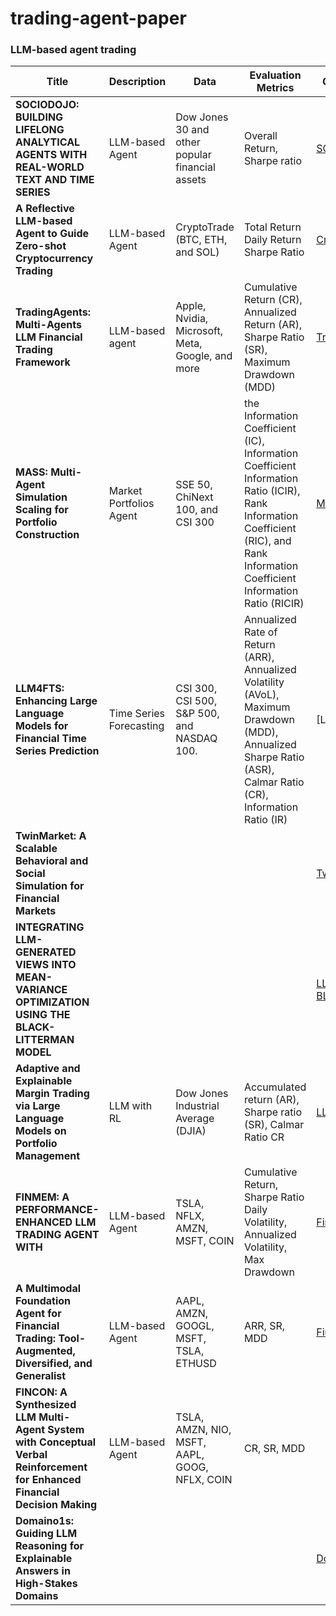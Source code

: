 # trading-agent-paper
### LLM-based agent trading
| Title |Description| Data|Evaluation Metrics|GitHub Link | Paper Link| 
|---------|--------|-------|--------|--------|--------|
| **SOCIODOJO: BUILDING LIFELONG ANALYTICAL AGENTS WITH REAL-WORLD TEXT AND TIME SERIES** |LLM-based Agent | Dow Jones 30 and other popular financial assets |Overall Return, Sharpe ratio|[SOCIODOJO](https://github.com/chengjunyan1/SocioDojo) |[SOCIODOJO](https://openreview.net/forum?id=s9z0HzWJJp) |
|**A Reflective LLM-based Agent to Guide Zero-shot Cryptocurrency Trading**| LLM-based Agent|CryptoTrade (BTC, ETH, and SOL)| Total Return Daily Return Sharpe Ratio |[CryptoTrade](https://github.com/Xtra-Computing/CryptoTrade)|[CryptoTrade](https://aclanthology.org/2024.emnlp-main.63.pdf)|
| **TradingAgents: Multi-Agents LLM Financial Trading Framework** | LLM-based agent | Apple, Nvidia, Microsoft, Meta, Google, and more |Cumulative Return (CR),  Annualized Return (AR), Sharpe Ratio (SR), Maximum Drawdown (MDD)|[TradingAgents](https://arxiv.org/abs/2412.20138) | [TradingAgents](https://github.com/TauricResearch/TradingAgents) |
| **MASS: Multi-Agent Simulation Scaling for Portfolio Construction** | Market Portfolios Agent|SSE 50, ChiNext 100, and CSI 300 | the Information Coefficient (IC), Information Coefficient Information Ratio (ICIR), Rank Information Coefficient (RIC), and Rank Information Coefficient Information Ratio (RICIR)|[MASS](https://github.com/gta0804/MASS) | [MASS](https://arxiv.org/abs/2505.10278) |
| **LLM4FTS: Enhancing Large Language Models for Financial Time Series Prediction** | Time Series Forecasting | CSI 300, CSI 500, S&P 500, and NASDAQ 100. | Annualized Rate of Return (ARR), Annualized Volatility (AVoL), Maximum Drawdown (MDD), Annualized Sharpe Ratio (ASR), Calmar Ratio (CR), Information Ratio (IR)| [LLM4FTS] | [LLM4FTS](https://arxiv.org/abs/2505.02880) | 
|**TwinMarket: A Scalable Behavioral and Social Simulation for Financial Markets** ||||[TwinMarket](https://github.com/TobyYang7/TwinMarket)|[TwinMarket](https://openreview.net/pdf?id=CoTAytuDz1)|
| **INTEGRATING LLM-GENERATED VIEWS  INTO MEAN-VARIANCE OPTIMIZATION  USING THE BLACK-LITTERMAN MODEL** ||| |[LLM-MVO-BLM](https://github.com/youngandbin/LLM-MVO-BLM) |[LLM-MVO-BLM](https://iclr.cc/virtual/2025/33834)|
| **Adaptive and Explainable Margin Trading via Large Language Models on Portfolio Management** | LLM with RL|  Dow Jones Industrial Average (DJIA) |Accumulated return (AR), Sharpe ratio (SR), Calmar Ratio CR|[LLM with RL](https://github.com/NJIT-Fintech-Lab/Adaptive-and-Explainable-Margin-Trading-via-LLM-and-RL)|[LLM with RL](https://dl.acm.org/doi/pdf/10.1145/3677052.3698681)|
| **FINMEM: A PERFORMANCE-ENHANCED LLM TRADING AGENT WITH** | LLM-based Agent| TSLA, NFLX, AMZN, MSFT, COIN | Cumulative Return, Sharpe Ratio Daily Volatility,  Annualized Volatility, Max Drawdown| [FinMem](https://github.com/pipiku915/FinMem-LLM-StockTrading/) | [FinMem](https://arxiv.org/abs/2311.13743) |
| **A Multimodal Foundation Agent for Financial Trading: Tool-Augmented, Diversified, and Generalist** |LLM-based Agent | AAPL, AMZN, GOOGL, MSFT, TSLA, ETHUSD | ARR, SR, MDD | [FinAgent]() | [FinAgent](https://arxiv.org/abs/2402.18485) |
| **FINCON: A Synthesized LLM Multi-Agent System with Conceptual Verbal Reinforcement for Enhanced Financial Decision Making** | LLM-based Agent |TSLA, AMZN, NIO, MSFT, AAPL, GOOG, NFLX, COIN| CR, SR, MDD| [](https://github.com/The-FinAI/FinCon) |[FinCon](https://proceedings.neurips.cc/paper_files/paper/2024/file/f7ae4fe91d96f50abc2211f09b6a7e49-Paper-Conference.pdf) |
| **Domaino1s: Guiding LLM Reasoning for Explainable Answers in High-Stakes Domains** | | | | [Domaino1s]() |[Domaino1s]() |
